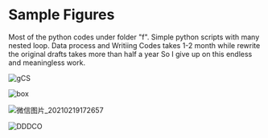 # Sample Figures 

Most of the python codes under folder "f". Simple python scripts with many nested loop. Data process and Writiing Codes takes 1-2 month while rewrite the original drafts takes more than half a year So I give up on this endless and meaningless work.

![gCS](https://user-images.githubusercontent.com/13762187/133028138-6dbf1e47-587d-4aaa-9a4c-33a5f0c4db52.png)

![box](https://user-images.githubusercontent.com/13762187/133028185-5b1e5512-80e1-40ba-87c4-8f2f3f4211a2.jpeg)

![微信图片_20210219172657](https://user-images.githubusercontent.com/13762187/133028234-7c6574f7-6cf0-4260-9bf6-cbd6d8a365de.png)

![DDDCO](https://user-images.githubusercontent.com/13762187/133031945-71f3cd2c-38c0-466a-963f-d191ba3e5669.png)

